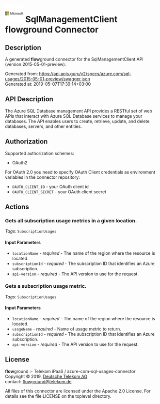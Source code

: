 # ![LOGO](logo.png) SqlManagementClient **flow**ground Connector

## Description

A generated **flow**ground connector for the SqlManagementClient API (version 2015-05-01-preview).

Generated from: https://api.apis.guru/v2/specs/azure.com/sql-usages/2015-05-01-preview/swagger.json<br/>
Generated at: 2019-05-07T17:39:14+03:00

## API Description

The Azure SQL Database management API provides a RESTful set of web APIs that interact with Azure SQL Database services to manage your databases. The API enables users to create, retrieve, update, and delete databases, servers, and other entities.

## Authorization

Supported authorization schemes:
- OAuth2

For OAuth 2.0 you need to specify OAuth Client credentials as environment variables in the connector repository:
* `OAUTH_CLIENT_ID` - your OAuth client id
* `OAUTH_CLIENT_SECRET` - your OAuth client secret

## Actions

### Gets all subscription usage metrics in a given location.

*Tags:* `SubscriptionUsages`

#### Input Parameters
* `locationName` - _required_ - The name of the region where the resource is located.
* `subscriptionId` - _required_ - The subscription ID that identifies an Azure subscription.
* `api-version` - _required_ - The API version to use for the request.

### Gets a subscription usage metric.

*Tags:* `SubscriptionUsages`

#### Input Parameters
* `locationName` - _required_ - The name of the region where the resource is located.
* `usageName` - _required_ - Name of usage metric to return.
* `subscriptionId` - _required_ - The subscription ID that identifies an Azure subscription.
* `api-version` - _required_ - The API version to use for the request.

## License

**flow**ground :- Telekom iPaaS / azure-com-sql-usages-connector<br/>
Copyright © 2019, [Deutsche Telekom AG](https://www.telekom.de)<br/>
contact: flowground@telekom.de

All files of this connector are licensed under the Apache 2.0 License. For details
see the file LICENSE on the toplevel directory.
